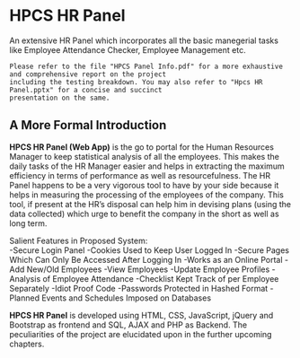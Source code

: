 # HPCS HR Panel
An extensive HR Panel which incorporates all the basic manegerial tasks like Employee Attendance Checker, Employee Management etc.
```
Please refer to the file "HPCS Panel Info.pdf" for a more exhaustive and comprehensive report on the project
including the testing breakdown. You may also refer to "Hpcs HR Panel.pptx" for a concise and succinct 
presentation on the same.
```
## A More Formal Introduction
__HPCS HR Panel (Web App)__ is the go to portal for the Human Resources Manager to keep statistical
analysis of all the employees. This makes the daily tasks of the HR Manager easier and helps in
extracting the maximum efficiency in terms of performance as well as resourcefulness. The HR
Panel happens to be a very vigorous tool to have by your side because it helps in measuring the
processing of the employees of the company. This tool, if present at the HR’s disposal can help
him in devising plans (using the data collected) which urge to benefit the company in the short as
well as long term.  

Salient Features in Proposed System:  
  -Secure Login Panel
  -Cookies Used to Keep User Logged In
  -Secure Pages Which Can Only Be Accessed After Logging In
  -Works as an Online Portal
  -Add New/Old Employees
  -View Employees
  -Update Employee Profiles
  -Analysis of Employee Attendance
  -Checklist Kept Track of per Employee Separately
  -Idiot Proof Code
  -Passwords Protected in Hashed Format
  -Planned Events and Schedules Imposed on Databases  
  
**HPCS HR Panel** is developed using HTML, CSS, JavaScript, jQuery and Bootstrap as frontend
and SQL, AJAX and PHP as Backend. The peculiarities of the project are elucidated upon in the
further upcoming chapters.
  
